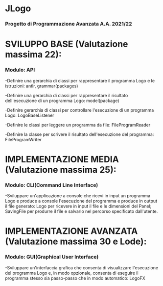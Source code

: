 # JLogo
### Progetto di Programmazione Avanzata A.A. 2021/22

# SVILUPPO BASE (Valutazione massima 22):

### Modulo: API

-Definire una gerarchia di classi per rappresentare il programma Logo e le istruzioni:
    antlr, grammar(packages)

-Definire una gerarchia di classi per rappresentare il risultato dell'esecuzione di un programma Logo:
    model(package)

-Definire gerarchia di classi per controllare l'esecuzione di un programma Logo:
    LogoBaseListener

-Definire le classi per leggere un programma da file:
    FileProgramReader

-Definire la classe per scrivere il risultato dell'esecuzione del programma:
    FileProgramWriter


# IMPLEMENTAZIONE MEDIA (Valutazione massima 25):

### Modulo: CLI(Command Line Interface)

-Sviluppare un'applicazione a console che ricevi in input un programma Logo e produce a console
l'esecuzione del programma e produce in output il file generato:
    Logo per ricevere in input il file e le dimensioni del Panel;
    SavingFile per produrre il file e salvarlo nel percorso specificato dall'utente.


# IMPLEMENTAZIONE AVANZATA (Valutazione massima 30 e Lode):

### Modulo: GUI(Graphical User Interface)

-Sviluppare un'interfaccia grafica che consenta di visualizzare l'esecuzione del programma Logo e,
in modo opzionale, consenta di eseguire il programma stesso sia passo-passo che in modo automatico:
    LogoFX